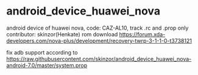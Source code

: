 # android_device_huawei_nova
android device of huawei nova, code: CAZ-AL10, track .rc and .prop only
contributor: skinzor(Henkate)
rom download https://forum.xda-developers.com/nova-plus/development/recovery-twrp-3-1-1-0-t3738121

fix adb support according to https://raw.githubusercontent.com/skinzor/android_device_huawei_nova-android-7.0/master/system.prop

